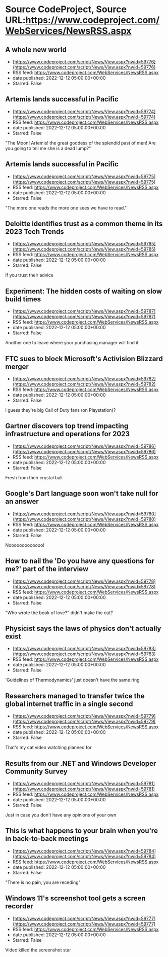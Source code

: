 # Source CodeProject, Source URL:https://www.codeproject.com/WebServices/NewsRSS.aspx

## A whole new world
 - [https://www.codeproject.com/script/News/View.aspx?nwid=59776](https://www.codeproject.com/script/News/View.aspx?nwid=59776)
 - RSS feed: https://www.codeproject.com/WebServices/NewsRSS.aspx
 - date published: 2022-12-12 05:00:00+00:00
 - Starred: False



## Artemis lands successful in Pacific
 - [https://www.codeproject.com/script/News/View.aspx?nwid=59774](https://www.codeproject.com/script/News/View.aspx?nwid=59774)
 - RSS feed: https://www.codeproject.com/WebServices/NewsRSS.aspx
 - date published: 2022-12-12 05:00:00+00:00
 - Starred: False

"The Moon! Artemis! the great goddess of the splendid past of men! Are you going to tell me she is a dead lump?"

## Artemis lands successful in Pacific
 - [https://www.codeproject.com/script/News/View.aspx?nwid=59775](https://www.codeproject.com/script/News/View.aspx?nwid=59775)
 - RSS feed: https://www.codeproject.com/WebServices/NewsRSS.aspx
 - date published: 2022-12-12 05:00:00+00:00
 - Starred: False

"The more one reads the more one sees we have to read."

## Deloitte identifies trust as a common theme in its 2023 Tech Trends
 - [https://www.codeproject.com/script/News/View.aspx?nwid=59785](https://www.codeproject.com/script/News/View.aspx?nwid=59785)
 - RSS feed: https://www.codeproject.com/WebServices/NewsRSS.aspx
 - date published: 2022-12-12 05:00:00+00:00
 - Starred: False

If you trust their advice

## Experiment: The hidden costs of waiting on slow build times
 - [https://www.codeproject.com/script/News/View.aspx?nwid=59787](https://www.codeproject.com/script/News/View.aspx?nwid=59787)
 - RSS feed: https://www.codeproject.com/WebServices/NewsRSS.aspx
 - date published: 2022-12-12 05:00:00+00:00
 - Starred: False

Another one to leave where your purchasing manager will find it

## FTC sues to block Microsoft's Activision Blizzard merger
 - [https://www.codeproject.com/script/News/View.aspx?nwid=59782](https://www.codeproject.com/script/News/View.aspx?nwid=59782)
 - RSS feed: https://www.codeproject.com/WebServices/NewsRSS.aspx
 - date published: 2022-12-12 05:00:00+00:00
 - Starred: False

I guess they're big Call of Duty fans (on Playstation)?

## Gartner discovers top trend impacting infrastructure and operations for 2023
 - [https://www.codeproject.com/script/News/View.aspx?nwid=59786](https://www.codeproject.com/script/News/View.aspx?nwid=59786)
 - RSS feed: https://www.codeproject.com/WebServices/NewsRSS.aspx
 - date published: 2022-12-12 05:00:00+00:00
 - Starred: False

Fresh from their crystal ball

## Google's Dart language soon won't take null for an answer
 - [https://www.codeproject.com/script/News/View.aspx?nwid=59780](https://www.codeproject.com/script/News/View.aspx?nwid=59780)
 - RSS feed: https://www.codeproject.com/WebServices/NewsRSS.aspx
 - date published: 2022-12-12 05:00:00+00:00
 - Starred: False

Nooooooooooooo!

## How to nail the 'Do you have any questions for me?' part of the interview
 - [https://www.codeproject.com/script/News/View.aspx?nwid=59778](https://www.codeproject.com/script/News/View.aspx?nwid=59778)
 - RSS feed: https://www.codeproject.com/WebServices/NewsRSS.aspx
 - date published: 2022-12-12 05:00:00+00:00
 - Starred: False

"Who wrote the book of love?" didn't make the cut?

## Physicist says the laws of physics don't actually exist
 - [https://www.codeproject.com/script/News/View.aspx?nwid=59783](https://www.codeproject.com/script/News/View.aspx?nwid=59783)
 - RSS feed: https://www.codeproject.com/WebServices/NewsRSS.aspx
 - date published: 2022-12-12 05:00:00+00:00
 - Starred: False

'Guidelines of Thermodynamics' just doesn't have the same ring

## Researchers managed to transfer twice the global internet traffic in a single second
 - [https://www.codeproject.com/script/News/View.aspx?nwid=59779](https://www.codeproject.com/script/News/View.aspx?nwid=59779)
 - RSS feed: https://www.codeproject.com/WebServices/NewsRSS.aspx
 - date published: 2022-12-12 05:00:00+00:00
 - Starred: False

That's my cat video watching planned for

## Results from our .NET and Windows Developer Community Survey
 - [https://www.codeproject.com/script/News/View.aspx?nwid=59781](https://www.codeproject.com/script/News/View.aspx?nwid=59781)
 - RSS feed: https://www.codeproject.com/WebServices/NewsRSS.aspx
 - date published: 2022-12-12 05:00:00+00:00
 - Starred: False

Just in case you don't have any opinions of your own

## This is what happens to your brain when you're in back-to-back meetings
 - [https://www.codeproject.com/script/News/View.aspx?nwid=59784](https://www.codeproject.com/script/News/View.aspx?nwid=59784)
 - RSS feed: https://www.codeproject.com/WebServices/NewsRSS.aspx
 - date published: 2022-12-12 05:00:00+00:00
 - Starred: False

"There is no pain, you are receding"

## Windows 11's screenshot tool gets a screen recorder
 - [https://www.codeproject.com/script/News/View.aspx?nwid=59777](https://www.codeproject.com/script/News/View.aspx?nwid=59777)
 - RSS feed: https://www.codeproject.com/WebServices/NewsRSS.aspx
 - date published: 2022-12-12 05:00:00+00:00
 - Starred: False

Video killed the screenshot star
